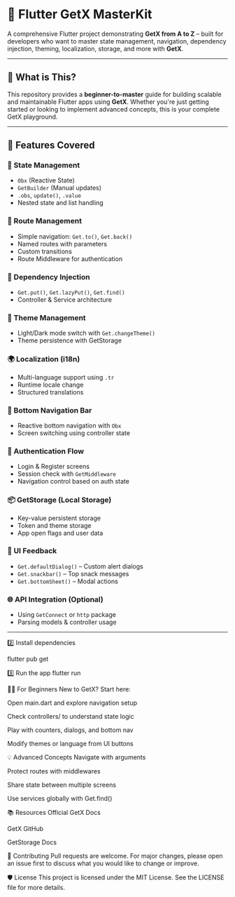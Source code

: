 # 🚀 Flutter GetX MasterKit

A comprehensive Flutter project demonstrating **GetX from A to Z** – built for developers who want to master state management, navigation, dependency injection, theming, localization, storage, and more with **GetX**.

---

## 📌 What is This?

This repository provides a **beginner-to-master** guide for building scalable and maintainable Flutter apps using **GetX**. Whether you're just getting started or looking to implement advanced concepts, this is your complete GetX playground.

---

## 🎯 Features Covered

### 🔄 State Management
- `Obx` (Reactive State)
- `GetBuilder` (Manual updates)
- `.obs`, `update()`, `.value`
- Nested state and list handling

### 🧭 Route Management
- Simple navigation: `Get.to()`, `Get.back()`
- Named routes with parameters
- Custom transitions
- Route Middleware for authentication

### 🔌 Dependency Injection
- `Get.put()`, `Get.lazyPut()`, `Get.find()`
- Controller & Service architecture

### 🎨 Theme Management
- Light/Dark mode switch with `Get.changeTheme()`
- Theme persistence with GetStorage

### 🌍 Localization (i18n)
- Multi-language support using `.tr`
- Runtime locale change
- Structured translations

### 📱 Bottom Navigation Bar
- Reactive bottom navigation with `Obx`
- Screen switching using controller state

### 🔐 Authentication Flow
- Login & Register screens
- Session check with `GetMiddleware`
- Navigation control based on auth state

### 📦 GetStorage (Local Storage)
- Key-value persistent storage
- Token and theme storage
- App open flags and user data

### 🔔 UI Feedback
- `Get.defaultDialog()` – Custom alert dialogs
- `Get.snackbar()` – Top snack messages
- `Get.bottomSheet()` – Modal actions

### 🌐 API Integration (Optional)
- Using `GetConnect` or `http` package
- Parsing models & controller usage

---

2️⃣ Install dependencies

flutter pub get

3️⃣ Run the app
flutter run

🧑‍💻 For Beginners
New to GetX? Start here:

Open main.dart and explore navigation setup

Check controllers/ to understand state logic

Play with counters, dialogs, and bottom nav

Modify themes or language from UI buttons

💡 Advanced Concepts
Navigate with arguments

Protect routes with middlewares

Share state between multiple screens

Use services globally with Get.find()

📚 Resources
Official GetX Docs

GetX GitHub

GetStorage Docs

🙌 Contributing
Pull requests are welcome. For major changes, please open an issue first to discuss what you would like to change or improve.

🛡️ License
This project is licensed under the MIT License. See the LICENSE file for more details.


